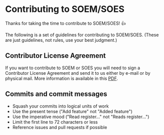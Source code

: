 # Contributing to SOEM/SOES

Thanks for taking the time to contribute to SOEM/SOES! :+1:

The following is a set of guidelines for contributing to SOEM/SOES. (These are just guidelines, not rules, use your best judgment.)


## Contributor License Agreement

If you want to contribute to SOEM or SOES you will need to sign a 
Contributor License Agreement and send it to us either by e-mail or by physical mail.
More information is available in this [PDF](https://openethercatsociety.github.io/cla/cla_soem_soes.pdf).



## Commits and commit messages

 * Squash your commits into logical units of work
 * Use the present tense ("Add feature" not "Added feature")
 * Use the imperative mood ("Read register..." not "Reads register...")
 * Limit the first line to 72 characters or less
 * Reference issues and pull requests if possible
 
